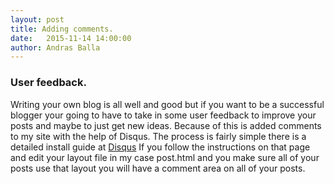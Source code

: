 ```yaml
---
layout: post
title: Adding comments.
date:   2015-11-14 14:00:00
author: Andras Balla
---
```


### User feedback.

Writing your own blog is all well and good but if you want to be a successful blogger your going to have to take in some user feedback to improve your posts and maybe to just get new ideas.
Because of this is added comments to my site with the help of Disqus. The process is fairly simple there is a detailed install guide at [Disqus](https://help.disqus.com/customer/portal/articles/472138-jekyll-installation-instructions)
If you follow the instructions on that page and edit your layout file in my case post.html and you make sure all of your posts use that layout you will have a comment area on all of your posts.
